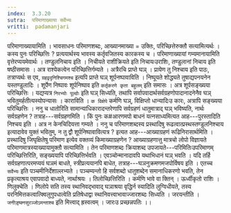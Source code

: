 ```yaml
---
index:  3.3.20
sutra:  परिमाणाख्याया सर्वेभ्यः
vritti:  padamanjari
---
```


परिमाणाख्यायामिति । भावसाधनः परिमाणशब्दः, आख्यानमाख्या = उक्तिः, परिच्छित्तेरुक्तौ सत्यामित्यर्थः । कस्य पुनः परिच्छित्तिः ? प्रत्ययार्थस्य भावस्य कर्तृवजितस्य कारकस्य च । परिमाणाख्यायां गम्यमानायामिति वृत्तेरप्ययमेवार्थः । तण्डुलनिचाय इति । निचीयते राशीक्रियते इति निचायःउराशिः, तण्डुलानां निचाय इति षष्ठीसमासः । अत्र राश्येकत्वेन परिच्छित्तिर्गम्यते । अत्रैरचि प्राप्ते घञ् । प्रायेण तु निश्चाय इति पाठः, तत्राप्यर्थः स एव, `ग्रहवृ़दृनिश्चिगमश्च` इत्यपि प्राप्ते घञ् शूर्पनष्पावाविति । निष्पूयते शोद्ध्यते तुषाद्यपनयनेन यस्तण्डुलादिः । शूर्पेण निष्पावः शूर्पनिष्पाव इति `कर्तृकरणे कृता बहुलम्` इति समासः । अत्र शूर्पसङ्ख्यया परिच्छित्तिः । यद्यप्यत्र `निरभ्योः पूल्वोः` इति घञ् सिध्यति, तथापि सर्वापवादार्थसर्वग्रहणोपादानादनेनैव घञ् भवितुमर्हतीत्यस्योपन्यासः । काराविति । `क विक्षेपे` कर्मणि घञ्, विक्षिप्तो धान्यादिःउ कारः, अत्रापि सङ्ख्यया परिच्छित्तिः । ननु च धातोरिति सामान्याधिकारादन्तरेणापि सर्वग्रहणं धातुमात्राद् घञ् भविष्यति, नार्थः सर्वग्रहणेन ? तत्राह---सर्वग्रहणमिति । किं पुनः क#आरणमपो बाधनं यत्नसाध्यमित्यत आह---पुरस्तादिति निश्चय इति । अत्र न केनचिदियत्ता गम्यते । ननु च परिमाणशब्दस्य प्रस्थादिषु रूढत्वात्प्रस्थस्तण्डुलनिश्चाय इत्यादावेव युक्तं भवितुम्, न तु द्वौ शूर्पनिष्पावावित्यत्र ? इत्यत आह---आख्याग्रहणं रूढिनिरासार्थमिति । प्रस्थादिषु जिघृक्षितेषु परिमाण इत्येव वक्तव्यं किमाख्याग्रहणेन ? आख्याग्रहणात्तु मात्रचो लोपो विज्ञायते परिमाणमात्रस्याख्यायामुक्तौ सत्यामिति । तेन परिमाणशब्दः क्रियाशब्द उपजायते---परिमितिःउपरिमाणम् परिच्छित्तिरिति, सङ्ख्ययापि परिच्छित्तिर्भवति । एवञ्चोन्मानादावपि यथाभिधानं घञ् भवति । यदि तर्हि सर्वग्रहणात्परमप्ययं घञमं बाधते, स्त्रीप्रत्ययानपि बाधेत, तत्राह---घञनुक्रमणमजपोर्विषय इति । एतच्च `सर्वेभ्यः` इति पञ्चमीनिर्देशाल्लभ्यते । पञ्चम्यन्तो हि सर्वशब्दो धातुशब्देन समानाधिकरणो भवति, तेन प्रकृत्याश्रय एवापवादो बाध्यते, नार्थाश्रयः । तिलोच्छित्तिरिति । कर्मणि भावे वा क्तिन् । ऊर्ध्वीकृतो राशिः ।
णिलुक्चेति । णिलोपे सति तस्य स्थानिवद्भावाद् घञाश्रया वृद्धिर्न स्यादिति लुग्विधीयते, तस्य परनिमित्तकत्वात्क्विलुगुपधात्वेति प्रतिषेधाद्वा स्थानिवत्त्वाभावाज्जारशब्दः सिध्यति । जरयन्तीति । `जनीजृ़ष्क्नसुरञ्जोऽमन्ताश्च` इति मित्त्वाद् ह्रस्वत्वम् । जारःउ प्रच्छन्नपतिः ।।
